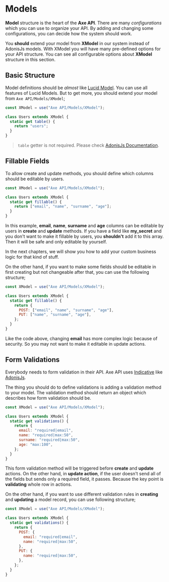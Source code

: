 # Models

**Model** structure is the heart of the **Axe API**. There are many _configurations_ which you can use to organize your API. By adding and changing some configurations, you can decide how the system should work.

You **should** extend your model from **XModel** in our system instead of AdonisJs models. With XModel you will have many pre-defined options for your API structure. You can see all configurable options about **XModel** structure in this section.

## Basic Structure

Model definitions should be _almost_ like [Lucid Model](https://adonisjs.com/docs/4.1/lucid). You can use all features of Lucid Models. But to get more, you should extend your model from `Axe API/Models/XModel`;

```js
const XModel = use("Axe API/Models/XModel");

class Users extends XModel {
  static get table() {
    return "users";
  }
}
```

> `table` getter is not required. Please check [AdonisJs Documentation](https://adonisjs.com/docs/4.1/lucid#_table).

## Fillable Fields

To allow create and update methods, you should define which columns should be editable by users.

```js
const XModel = use("Axe API/Models/XModel");

class Users extends XModel {
  static get fillable() {
    return ["email", "name", "surname", "age"];
  }
}
```

In this example, **email**, **name**, **surname** and **age** columns can be editable by users in **create** and **update** methods. If you have a field like **my_secret** and you don't want to make it fillable by users, you **shouldn't** add it to this array. Then it will be safe and only editable by yourself.

In the next chapters, we will show you how to add your custom business logic for that kind of stuff.

On the other hand, if you want to make some fields should be editable in first creating but not changeable after that, you can use the following structure;

```js
const XModel = use("Axe API/Models/XModel");

class Users extends XModel {
  static get fillable() {
    return {
      POST: ["email", "name", "surname", "age"],
      PUT: ["name", "surname", "age"],
    };
  }
}
```

Like the code above, changing **email** has more complex logic because of security. So you may not want to make it editable in update actions.

## Form Validations

Everybody needs to form validation in their API. Axe API uses [Indicative](https://indicative-v5.adonisjs.com/) like [AdonisJs](https://adonisjs.com/docs/4.1/validator).

The thing you should do to define validations is adding a validation method to your model. The validation method should return an object which describes how form validation should be.

```js
const XModel = use("Axe API/Models/XModel");

class Users extends XModel {
  static get validations() {
    return {
      email: "required|email",
      name: "required|max:50",
      surname: "required|max:50",
      age: "max:100",
    };
  }
}
```

This form validation method will be triggered before **create** and **update** actions. On the other hand, in **update action**, if the user doesn't send all of the fields but sends only a required field, it passes. Because the key point is **validating** whole row in actions.

On the other hand, if you want to use different validation rules in **creating** and **updating** a model record, you can use following structure;

```js
const XModel = use("Axe API/Models/XModel");

class Users extends XModel {
  static get validations() {
    return {
      POST: {
        email: "required|email",
        name: "required|max:50",
      },
      PUT: {
        name: "required|max:50",
      },
    };
  }
}
```
